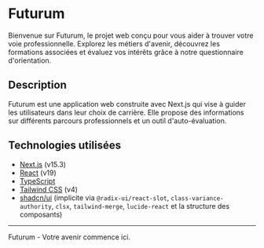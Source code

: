 # Futurum

Bienvenue sur Futurum, le projet web conçu pour vous aider à trouver votre voie professionnelle. Explorez les métiers d'avenir, découvrez les formations associées et évaluez vos intérêts grâce à notre questionnaire d'orientation.

## Description

Futurum est une application web construite avec Next.js qui vise à guider les utilisateurs dans leur choix de carrière. Elle propose des informations sur différents parcours professionnels et un outil d'auto-évaluation.

## Technologies utilisées

- [Next.js](https://nextjs.org/) (v15.3)
- [React](https://react.dev/) (v19)
- [TypeScript](https://www.typescriptlang.org/)
- [Tailwind CSS](https://tailwindcss.com/) (v4)
- [shadcn/ui](https://ui.shadcn.com/) (implicite via `@radix-ui/react-slot`, `class-variance-authority`, `clsx`, `tailwind-merge`, `lucide-react` et la structure des composants)

---

Futurum - Votre avenir commence ici.
